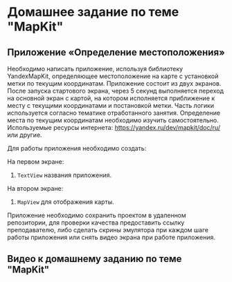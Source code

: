 # Домашнее задание по теме "MapKit"

## Приложение «Определение местоположения»

Необходимо написать приложение, используя библиотеку YandexMapKit, определяющее местоположение на карте с установкой метки по текущим координатам. Приложение состоит из двух экранов. После запуска стартового экрана, через 5 секунд выполняется переход на основной экран с картой, на котором исполняется приближение к месту с текущими координатами и постановкой метки. Часть логики используется согласно тематике отработанного занятия. Определение места по текущим координатам необходимо изучить самостоятельно. Используемые ресурсы интернета: https://yandex.ru/dev/mapkit/doc/ru/ или другие.

Для работы приложения необходимо создать:

На первом экране:

1. `TextView` названия приложения.

На втором экране:

1. `MapView` для отображения карты.

Приложение необходимо сохранить проектом в удаленном репозитории, для проверки качества предоставить ссылку преподавателю, либо сделать скрины эмулятора при каждом шаге работы приложения или снять видео экрана при работе приложения.

## Видео к домашнему заданию по теме "MapKit"